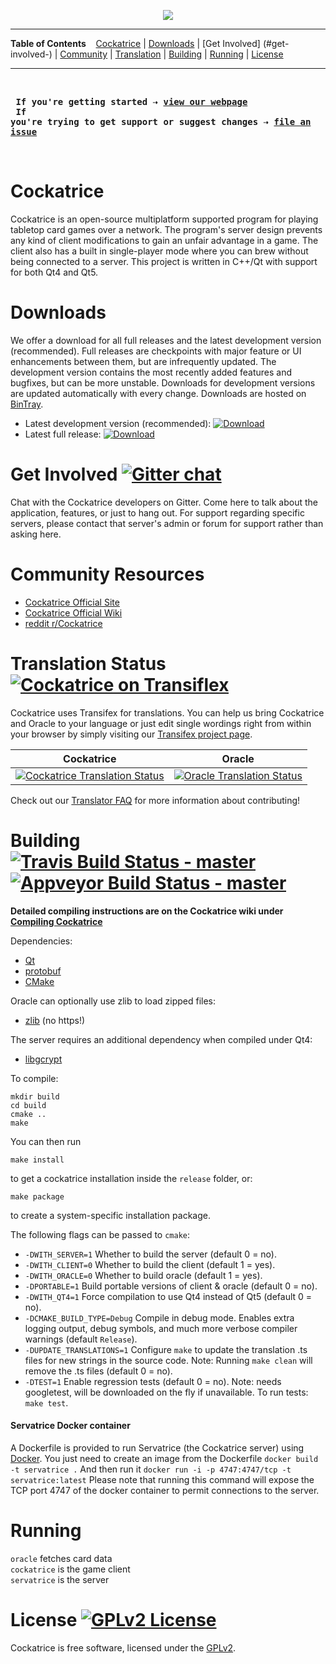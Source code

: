 <p align='center'><img src=https://cloud.githubusercontent.com/assets/9874850/7516775/b00b8e36-f4d1-11e4-8da4-3df294d01f86.png></p>

---

**Table of Contents** &nbsp;&nbsp; [Cockatrice](#cockatrice) | [Downloads](#downloads) | [Get Involved] (#get-involved-) | [Community](#community-resources) | [Translation](#translation-status-) | [Building](#building--) | [Running](#running) | [License](#license-)

---

<br><pre>
<b>If you're getting started &#8674; [view our webpage](https://cockatrice.github.io/)</b><br>
<b>If you're trying to get support or suggest changes &#8674; [file an issue](https://github.com/Cockatrice/Cockatrice/issues/new)</b>
</pre><br>


# Cockatrice

Cockatrice is an open-source multiplatform supported program for playing tabletop card games over a network. The program's server design prevents any kind of client modifications to gain an unfair advantage in a game. The client also has a built in single-player mode where you can brew without being connected to a server. This project is written in C++/Qt with support for both Qt4 and Qt5.<br>


# Downloads

We offer a download for all full releases and the latest development version (recommended). Full releases are checkpoints with major feature or UI enhancements between them, but are infrequently updated. The development version contains the most recently added features and bugfixes, but can be more unstable. Downloads for development versions are updated automatically with every change.
Downloads are hosted on [BinTray](https://bintray.com/cockatrice/Cockatrice).

- Latest development version (recommended): [ ![Download](https://api.bintray.com/packages/cockatrice/Cockatrice/Cockatrice-git/images/download.svg) ](https://bintray.com/cockatrice/Cockatrice/Cockatrice-git/_latestVersion#files)
- Latest full release: [ ![Download](https://api.bintray.com/packages/cockatrice/Cockatrice/Cockatrice/images/download.svg) ](https://bintray.com/cockatrice/Cockatrice/Cockatrice/_latestVersion#files)


# Get Involved [![Gitter chat](https://badges.gitter.im/Cockatrice/Cockatrice.png)](https://gitter.im/Cockatrice/Cockatrice)

Chat with the Cockatrice developers on Gitter. Come here to talk about the application, features, or just to hang out. For support regarding specific servers, please contact that server's admin or forum for support rather than asking here.<br>


# Community Resources
- [Cockatrice Official Site](https://cockatrice.github.io)
- [Cockatrice Official Wiki](https://github.com/Cockatrice/Cockatrice/wiki)
- [reddit r/Cockatrice](https://reddit.com/r/cockatrice)


# Translation Status [![Cockatrice on Transiflex](https://ds0k0en9abmn1.cloudfront.net/static/charts/images/tx-logo-micro.646b0065fce6.png)](https://www.transifex.com/projects/p/cockatrice/)

Cockatrice uses Transifex for translations. You can help us bring Cockatrice and Oracle to your language or just edit single wordings right from within your browser by simply visiting our [Transifex project page](https://www.transifex.com/projects/p/cockatrice/).<br>

| Cockatrice | Oracle |
|:-:|:-:|
| [![Cockatrice Translation Status](https://www.transifex.com/projects/p/cockatrice/resource/cockatrice/chart/image_png)](https://www.transifex.com/projects/p/cockatrice/) | [![Oracle Translation Status](https://www.transifex.com/projects/p/cockatrice/resource/oracle/chart/image_png)](https://www.transifex.com/projects/p/cockatrice/) |

Check out our [Translator FAQ](https://github.com/Cockatrice/Cockatrice/wiki/Translation-FAQ) for more information about contributing!<br>


# Building [![Travis Build Status - master](https://travis-ci.org/Cockatrice/Cockatrice.svg?branch=master)](https://travis-ci.org/Cockatrice/Cockatrice) [![Appveyor Build Status - master](https://ci.appveyor.com/api/projects/status/lp5h0dhk4mhmeps7/branch/master?svg=true)](https://ci.appveyor.com/project/Daenyth/cockatrice/branch/master)

**Detailed compiling instructions are on the Cockatrice wiki under [Compiling Cockatrice](https://github.com/Cockatrice/Cockatrice/wiki/Compiling-Cockatrice)**

Dependencies:
- [Qt](https://www.qt.io/developers/) 
- [protobuf](https://github.com/google/protobuf)
- [CMake](https://www.cmake.org/)

Oracle can optionally use zlib to load zipped files:
- [zlib](http://www.zlib.net/) (no https!)

The server requires an additional dependency when compiled under Qt4:
- [libgcrypt](https://www.gnu.org/software/libgcrypt/)


To compile:

    mkdir build
    cd build
    cmake ..
    make

You can then run

    make install

to get a cockatrice installation inside the `release` folder, or:

    make package

to create a system-specific installation package.

The following flags can be passed to `cmake`:

- `-DWITH_SERVER=1` Whether to build the server (default 0 = no).
- `-DWITH_CLIENT=0` Whether to build the client (default 1 = yes).
- `-DWITH_ORACLE=0` Whether to build oracle (default 1 = yes).
- `-DPORTABLE=1` Build portable versions of client & oracle (default 0 = no).
- `-DWITH_QT4=1` Force compilation to use Qt4 instead of Qt5 (default 0 = no).
- `-DCMAKE_BUILD_TYPE=Debug` Compile in debug mode. Enables extra logging output, debug symbols, and much more verbose compiler warnings (default `Release`).
- `-DUPDATE_TRANSLATIONS=1` Configure `make` to update the translation .ts files for new strings in the source code. Note: Running `make clean` will remove the .ts files (default 0 = no).
- `-DTEST=1` Enable regression tests (default 0 = no). Note: needs googletest, will be downloaded on the fly if unavailable. To run tests: ```make test```.


#### Servatrice Docker container

A Dockerfile is provided to run Servatrice (the Cockatrice server) using [Docker](https://www.docker.com/what-docker).
You just need to create an image from the Dockerfile
`docker build -t servatrice .`
And then run it
`docker run -i -p 4747:4747/tcp -t servatrice:latest`
Please note that running this command will expose the TCP port 4747 of the docker container to permit connections to the server.
<br>


# Running

`oracle` fetches card data  
`cockatrice` is the game client  
`servatrice` is the server<br>


# License [![GPLv2 License](https://img.shields.io/badge/License-GPLv2-blue.svg)](https://github.com/Cockatrice/Cockatrice/blob/master/COPYING)

Cockatrice is free software, licensed under the [GPLv2](https://github.com/Cockatrice/Cockatrice/blob/master/COPYING).

